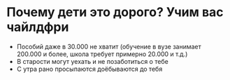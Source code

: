 # Почему дети это дорого? Учим вас чайлдфри
- Пособий даже в 30.000 не хватит (обучение в вузе занимает 200.000 и более, школа требует примерно 20.000 и т.д.) 
- В старости могут уехать и не позаботиться о тебе
- С утра рано просыпаются доёбываются до тебя
